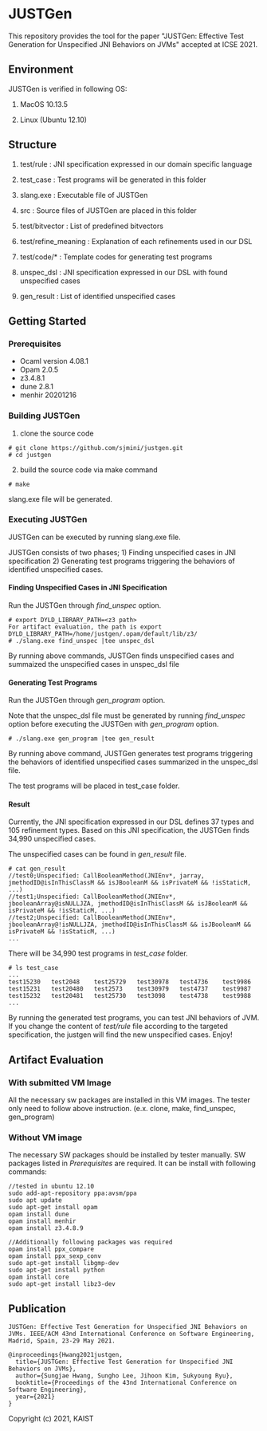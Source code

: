 # JUSTGen 

This repository provides the tool for the paper "JUSTGen: Effective Test Generation for Unspecified JNI Behaviors on JVMs" accepted at ICSE 2021.

## Environment

JUSTGen is verified in following OS:

1. MacOS 10.13.5

2. Linux (Ubuntu 12.10)

## Structure
1. test/rule : JNI specification expressed in our domain specific language

2. test_case : Test programs will be generated in this folder

3. slang.exe : Executable file of JUSTGen

4. src : Source files of JUSTGen are placed in this folder

5. test/bitvector : List of predefined bitvectors

6. test/refine_meaning : Explanation of each refinements used in our DSL

7. test/code/* : Template codes for generating test programs

8. unspec_dsl : JNI specification expressed in our DSL with found unspecified cases

9. gen_result : List of identified unspecified cases

## Getting Started

### Prerequisites
* Ocaml version 4.08.1
* Opam 2.0.5
* z3.4.8.1
* dune 2.8.1
* menhir 20201216

### Building JUSTGen

1. clone the source code
```
# git clone https://github.com/sjmini/justgen.git
# cd justgen
```
2. build the source code via make command
```
# make
```
slang.exe file will be generated.

### Executing JUSTGen 
JUSTGen can be executed by running slang.exe file.

JUSTGen consists of two phases; 1) Finding unspecified cases in JNI specification 2) Generating test programs triggering the behaviors of identified unspecified cases.

#### Finding Unspecified Cases in JNI Specification

Run the JUSTGen through <i>find_unspec</i> option.

```
# export DYLD_LIBRARY_PATH=<z3 path>
For artifact evaluation, the path is export DYLD_LIBRARY_PATH=/home/justgen/.opam/default/lib/z3/
# ./slang.exe find_unspec |tee unspec_dsl
```
By running above commands, JUSTGen finds unspecified cases and summaized the unspecified cases in unspec_dsl file

#### Generating Test Programs

Run the JUSTGen through <i>gen_program</i> option. 

Note that the unspec_dsl file must be generated by running <i>find_unspec</i> option before executing the JUSTGen with <i>gen_program</i> option.
```
# ./slang.exe gen_program |tee gen_result
```
By running above command, JUSTGen generates test programs triggering the behaviors of identified unspecified cases summarized in the unspec_dsl file.

The test programs will be placed in test_case folder.

#### Result
Currently, the JNI specification expressed in our DSL defines 37 types and 105 refinement types. 
Based on this JNI specification, the JUSTGen finds 34,990 unspecified cases.

The unspecified cases can be found in <i>gen_result</i> file.
```
# cat gen_result
//test0;Unspecified: CallBooleanMethod(JNIEnv*, jarray, jmethodID@isInThisClassM && isJBooleanM && isPrivateM && !isStaticM, ...)
//test1;Unspecified: CallBooleanMethod(JNIEnv*, jbooleanArray@isNULLJZA, jmethodID@isInThisClassM && isJBooleanM && isPrivateM && !isStaticM, ...)
//test2;Unspecified: CallBooleanMethod(JNIEnv*, jbooleanArray@!isNULLJZA, jmethodID@isInThisClassM && isJBooleanM && isPrivateM && !isStaticM, ...)
...
```
There will be 34,990 test programs in <i>test_case</i> folder.
```
# ls test_case
...
test15230	test2048	test25729	test30978	test4736	test9986
test15231	test20480	test2573	test30979	test4737	test9987
test15232	test20481	test25730	test3098	test4738	test9988
...
```

By running the generated test programs, you can test JNI behaviors of JVM.
If you change the content of <i>test/rule</i> file according to the targeted specification, the justgen will find the new unspecified cases.
Enjoy!

## Artifact Evaluation
### With submitted VM Image

All the necessary sw packages are installed in this VM images.
The tester only need to follow above instruction. (e.x. clone, make, find_unspec, gen_program)

### Without VM image

The necessary SW packages should be installed by tester manually.
SW packages listed in <i>Prerequisites</i> are required. 
It can be install with following commands:
```
//tested in ubuntu 12.10
sudo add-apt-repository ppa:avsm/ppa
sudo apt update
sudo apt-get install opam
opam install dune
opam install menhir
opam install z3.4.8.9

//Additionally following packages was required
opam install ppx_compare 
opam install ppx_sexp_conv
sudo apt-get install libgmp-dev
sudo apt-get install python
opam install core
sudo apt-get install libz3-dev
```

## Publication
```
JUSTGen: Effective Test Generation for Unspecified JNI Behaviors on JVMs. IEEE/ACM 43nd International Conference on Software Engineering, Madrid, Spain, 23-29 May 2021.

@inproceedings{Hwang2021justgen,
  title={JUSTGen: Effective Test Generation for Unspecified JNI Behaviors on JVMs},
  author={Sungjae Hwang, Sungho Lee, Jihoon Kim, Sukyoung Ryu},
  booktitle={Proceedings of the 43nd International Conference on Software Engineering},
  year={2021}
}
```

Copyright (c) 2021, KAIST
